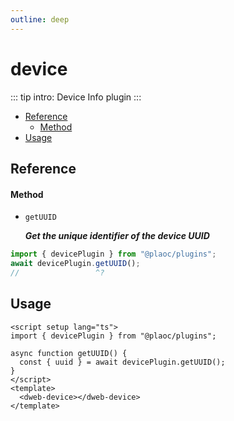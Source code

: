 ```yaml
---
outline: deep
---
```


# device

::: tip intro:
Device Info plugin
:::

- [Reference](#reference)
  - [Method](#method)
- [Usage](#usage)

## Reference

#### Method

- `getUUID`

  **_Get the unique identifier of the device UUID_**

```ts twoslash
import { devicePlugin } from "@plaoc/plugins";
await devicePlugin.getUUID();
//                 ^?
```

## Usage

```vue {5}
<script setup lang="ts">
import { devicePlugin } from "@plaoc/plugins";

async function getUUID() {
  const { uuid } = await devicePlugin.getUUID();
}
</script>
<template>
  <dweb-device></dweb-device>
</template>
```
